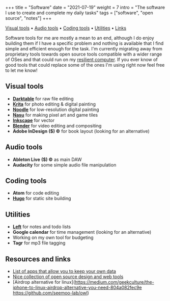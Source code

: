 +++
title = "Software"
date = "2021-07-19"
weight = 7
intro = "The software I use to create and complete my daily tasks"
tags = ["software", "open source", "notes"]
+++

<div class="table-of-contents">

[Visual tools](#visual-tools) •
[Audio tools](#audio-tools) •
[Coding tools](#coding-tools) •
[Utilities](#utilities) •
[Links](#resources-and-links)

</div>

Software tools for me are mostly a mean to an end, although I do enjoy building them if I have a specific problem and nothing is available that I find simple and efficient enough for the task. I'm currently migrating away from proprietary tools towards open source tools compatible with a wider range of OSes and that could run on my [resilient computer](/craft/resilient-computer/). If you ever know of good tools that could replace some of the ones I'm using right now feel free to let me know!

## Visual tools

- [**Darktable**](https://www.darktable.org/) for raw file editing  
- [**Krita**](https://krita.org/en/) for photo editing & digital painting  
- [**Noodle**](https://100r.co/site/noodle.html) for low-resolution digital painting  
- [**Nasu**](https://100r.co/site/nasu.html) for making pixel art and game tiles  
- [**Inkscape**](https://inkscape.org/) for vector
- [**Blender**](https://www.blender.org/) for video editing and compositing  
- **Adobe InDesign** **($) ©** for book layout (looking for an alternative)  

## Audio tools

- **Ableton Live** **($) ©**  as main DAW
- **Audacity** for some simple audio file manipulation

## Coding tools

- **Atom** for code editing
- [**Hugo**](https://gohugo.io/) for static site building

## Utilities

- [**Left**]((https://github.com/hundredrabbits/left)) for notes and todo lists
- **Google calendar** for time management (looking for an alternative)  
- Working on my own tool for budgeting
- **Tagr** for mp3 file tagging

## Resources and links

- [List of apps that allow you to keep your own data](https://0data.app/)
- [Nice collection of open source design and web tools](http://osp.kitchen/tools/)
- [Airdrop alternative for linux](https://medium.com/geekculture/the-iphone-to-linux-airdrop-alternative-you-need-804a082fec9e https://github.com/seemoo-lab/owl)
